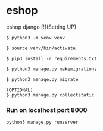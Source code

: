 # eshop
eshop django
[!](Setting UP)
```
$ python3 -m venv venv

$ source venv/bin/activate

$ pip3 install -r requirements.txt

$ python3 manage.py makemigrations

$ python3 manage.py migrate

(OPTIONAL)
$ python3 manage.py collectstatic
```
### Run on localhost port 8000
```
python3 manage.py runserver
```
